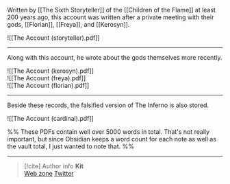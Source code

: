 Written by [[The Sixth Storyteller]] of the [[Children of the Flame]] at least 200 years ago, this account was written after a private meeting with their gods, [[Florian]], [[Freya]], and [[Kerosyn]].

![[The Account (storyteller).pdf]]

---

Along with this account, he wrote about the gods themselves more recently.

![[The Account (kerosyn).pdf]]\
![[The Account (freya).pdf]]\
![[The Account (florian).pdf]]

---

Beside these records, the falsified version of The Inferno is also stored.

![[The Account (cardinal).pdf]]

%% These PDFs contain well over 5000 words in total. That's not really important, but since Obsidian keeps a word count for each note as well as the vault total, I just wanted to note that. %%

-----
> [!cite] Author info
> **Kit**\
> [Web zone](https://kitabe.link) [Twitter](https://twitter.com/Kerosyn_)